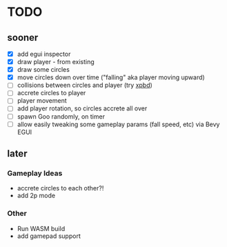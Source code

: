 # TODO

## sooner

- [x] add egui inspector
- [x] draw player - from existing
- [x] draw some circles
- [x] move circles down over time ("falling" aka player moving upward)
- [ ] collisions between circles and player (try [xpbd](https://github.com/Jondolf/bevy_xpbd))
- [ ] accrete circles to player
- [ ] player movement
- [ ] add player rotation, so circles accrete all over
- [ ] spawn Goo randomly, on timer
- [ ] allow easily tweaking some gameplay params (fall speed, etc) via Bevy EGUI

## later

### Gameplay Ideas

- accrete circles to each other?!
- add 2p mode

### Other

- Run WASM build
- add gamepad support
